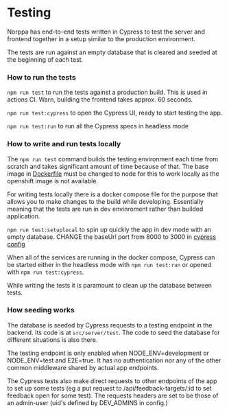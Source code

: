 # Testing

Norppa has end-to-end tests written in Cypress to test the server and frontend together in a setup similar to the production environment.

The tests are run against an empty database that is cleared and seeded at the beginning of each test.

### How to run the tests

`npm run test` to run the tests against a production build. This is used in actions CI. Warn, building the frontend takes approx. 60 seconds.

`npm run test:cypress` to open the Cypress UI, ready to start testing the app.

`npm run test:run` to run all the Cypress specs in headless mode

### How to write and run tests locally

The `npm run test` command builds the testing environment each time from scratch and takes significant amount of time because of that. The base image in [Dockerfile](/Dockerfile) must be changed to node for this to work locally as the openshift image is not available.

For writing tests locally there is a docker compose file for the purpose that allows you to make changes to the build while developing. Essentially meaning that the tests are run in dev envinroment rather than builded application.

`npm run test:setuplocal` to spin up quickly the app in dev mode with an empty database. CHANGE the baseUrl port from 8000 to 3000 in [cypress config](/cypress.config.js) 

When all of the services are running in the docker compose, Cypress can be started either in the headless mode with `npm run test:run` or opened with `npm run test:cypress`.

While writing the tests it is paramount to clean up the database between tests.

### How seeding works

The database is seeded by Cypress requests to a testing endpoint in the backend. Its code is at `src/server/test`. The code to seed the database for different situations is also there.

The testing endpoint is only enabled when NODE_ENV=development or NODE_ENV=test and E2E=true. It has no authentication nor any of the other common middleware shared by actual app endpoints.

The Cypress tests also make direct requests to other endpoints of the app to set up some tests (eg a put request to /api/feedback-targets/:id to set feedback open for some test).
The requests headers are set to be those of an admin-user (uid's defined by DEV_ADMINS in config.)
